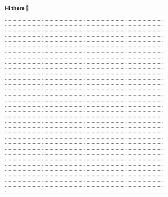 ### Hi there 👋

.................................................................................................................................................................................................................................................................................................................................................................................................................................................................................................................................................................................................................................................................................................................................................................................................................................................................................................................................................................................................................................................................................................................................................................................................................................................................................................................................................................................................................................................................................................................................................................................................................................................................................................................................................................................................................................................................................................................................................................................................................................................................................................................................................................................................................................................................................................................................................................................................................................................................................................................................................................................................................................................................................................................................................................................................................................................................................................................................................................................................................................................................................................................................................................................................................................................................................................................................................................................................................................................................................................................................................................................................................................................................................................................................................................................................................................................................................................................................................................................................................................................................................................................................